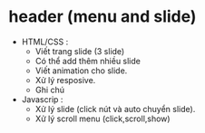 # header (menu and slide)
- HTML/CSS :
  + Viết trang slide (3 slide)
  + Có thể add thêm nhiều slide
  + Viết animation cho slide.
  + Xử lý resposive.
  + Ghi chú 
- Javascrip :
  + Xử lý slide (click nút và auto chuyển slide).
  + Xử lý scroll menu (click,scroll,show)
